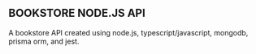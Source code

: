 ## BOOKSTORE NODE.JS API
A bookstore API created using node.js, typescript/javascript, mongodb, prisma orm, and jest.
